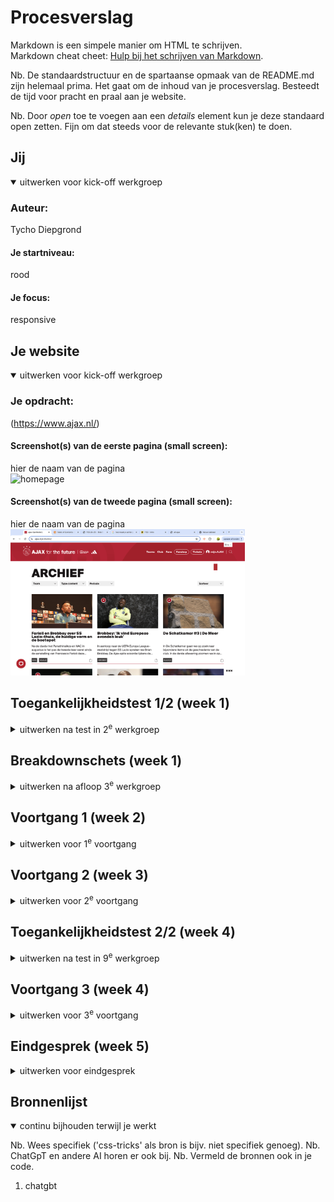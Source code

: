 # Procesverslag
Markdown is een simpele manier om HTML te schrijven.  
Markdown cheat cheet: [Hulp bij het schrijven van Markdown](https://github.com/adam-p/markdown-here/wiki/Markdown-Cheatsheet).

Nb. De standaardstructuur en de spartaanse opmaak van de README.md zijn helemaal prima. Het gaat om de inhoud van je procesverslag. Besteedt de tijd voor pracht en praal aan je website.

Nb. Door *open* toe te voegen aan een *details* element kun je deze standaard open zetten. Fijn om dat steeds voor de relevante stuk(ken) te doen.





## Jij

<details open>
  <summary>uitwerken voor kick-off werkgroep</summary>

  ### Auteur:
  Tycho Diepgrond

  #### Je startniveau:
  rood

  #### Je focus:
  responsive
</details>





## Je website

<details open>
  <summary>uitwerken voor kick-off werkgroep</summary>

  ### Je opdracht:
  (https://www.ajax.nl/)

  #### Screenshot(s) van de eerste pagina (small screen): 
  hier de naam van de pagina  
  <img src="readme-images/beginscherm.png" width="375px" alt="homepage">

  #### Screenshot(s) van de tweede pagina (small screen):
  hier de naam van de pagina  
  <img src="readme-images/ss-archief-pagina.png" width="375px" alt="archief">
 
</details>



## Toegankelijkheidstest 1/2 (week 1)

<details>
  <summary>uitwerken na test in 2<sup>e</sup> werkgroep</summary>

  ### Bevindingen
 Voor mijn test heb ik samengewerkt met Joost. Tijdens het proces merkten we dat sommige aspecten van de test behoorlijk ingewikkeld waren, wat ervoor zorgde dat niet alles meteen duidelijk was.

Een belangrijk aandachtspunt was dat de HTML-code veel fouten liet zien in de validator. Dit is iets wat ik zeker wil verbeteren in mijn website. Daarnaast viel het ons op dat er geen alternatieve tekst werd gebruikt bij grafieken en andere complexe afbeeldingen, wat de toegankelijkheid aanzienlijk kan belemmeren.

Verder was er geen transcriptie beschikbaar voor de audio-inhoud, wat problematisch is voor gebruikers die slechthorend zijn of in situaties waarin geluid niet gebruikt kan worden. Ook ontbrak een skiplink, een essentiële functie voor gebruikers die navigeren met een toetsenbord of schermlezer.

Andere gemiste functionaliteiten waren een light- en dark-modus, een high-contrastmodus voor visueel beperkte gebruikers, en de mogelijkheid om achtergrondvideo’s te pauzeren. Deze verbeterpunten zullen bijdragen aan een betere toegankelijkheid en gebruikservaring van de website.
</details>



## Breakdownschets (week 1)

<details>
  <summary>uitwerken na afloop 3<sup>e</sup> werkgroep</summary>

  ### de hele pagina: 
  <img src="readme-images/FED-homebage-breakdown.jpg" width="375px" alt="breakdown van de hele pagina">

  ### dynamisch deel (bijv menu): 
  <img src="readme-images/carousel-dynamisch-ss.png" width="375px" alt="breakdown van een dynamisch deel">

  ### wellicht nog een dynamisch deel (bijv filter): 
  <img src="readme-images/dynamisch-menu-ss.png" width="375px" alt="breakdown van nog een dynamisch deel">
</details>





## Voortgang 1 (week 2)

<details>
  <summary>uitwerken voor 1<sup>e</sup> voortgang</summary>

  ### Stand van zaken
  Ik ben begonnen met alle content in het html bestand te plaatsen hier had ik weinig problemen mee omdat ik dit al best goed onder de knie had. waar ik nog wel wat problemen ervaarde was hoeveel sections ik voor 1 deel moet gebruiken dit heeft mij best wel wat tijd gekost om alles goed en logisch onder elkaar te krijgen. het lastige hier van was dat ik eerst alleen 2 artikelen boven aan had staan die ik wel samen responsief wil maken later dus moest ik goed uitzoeken zonder divs en classes te gebuiken. dit is uiteindelijk goed gelukt.

  ### foto 1: dit vond ik lastig maar is uit eindelijk goed gekomen:
  <img src="readme-images/code-eerste-2-artikelen.png" width="375px" alt="eerste 2 artikelen">




  ### Agenda voor meeting
  samen met je groepje opstellen

  | Tycho: 
  als eerst willen we het gaan hebben over hoe we text over plaatjes kunnen plaatsen| tess: nu willen we het gaan hebben over grids en hoe je het best verschillende elementen aanspreekt.| Bente: wat meer te weten komen over de agenda en de planning de komende weken. 

  ### Verslag van meeting
  hier na afloop snel de uitkomsten van de meeting vastleggen

  - https://docs.emmet.io/cheat-sheet/ voor sneller code schhrijven
  - ik weet nu hoe ik doormiddel van grid tekst over plaatjes heen kan plaatsen, dit heeft mij erg goed geholpen om de eerste sectie te stijlen en dit heeft mij ook geholpen om grid echt goed te begrijpen. 
  - ik heb tijdens dit gesprek ook geleerd hoe ik verschillende elementen moest aanspreken dus hoe je in je css een bepaald element aanspreekt. denk hierbij aan: nth of type en hoe je meerdere achter elkaar kan plaatsen
  - hier gregen we ook een beter inzicht in hoe het komende weken er aan toe zou gaan.
  - ⁠Alle fonts in een mapje ‘font’ zetten in je basiswebsite map. Hoofdletters mag als je het goed doet. En gekke puntjes enzo weghalen.
  - ⁠Via inspecteren en kenmerken kun je afbeeldingen en fonts downloaden en bekijken
  - ⁠../fonts in css
  - ⁠Wanneer je normaal en Italic hebt bijvoorbeeld. 2x foutface opnemen in css bestand en dan font-style veranderen naar Italic.
  - ⁠Sterretje margin, padding en fontfamily

  - ⁠Mobiele weergave uitzetten bij inspecteren

  - ⁠Font-size: ..vw; Voor het verschuiven tekst of afbeeldingen
  - ⁠Font-size:clamp(1.5e  7vw, 5em); zodat de tekst niet kleiner wordt dan 1.5em en niet groter dan 5em.

  - ⁠List maken van articles bijvoorbeeld voor een carrousel. (Flexbox gebruiken)


  - ⁠li*3 betekent 3x een li = dat is emmet
  - nav>ul>li*5>a = dat is emmet 
</details>





## Voortgang 2 (week 3)

<details>
  <summary>uitwerken voor 2<sup>e</sup> voortgang</summary>

  ### Stand van zaken
  ik ben hier niet heel veel verder gekomen dan vorige keer en dat komt omdat ik veel bezig was met het opmaken van de eerste artielen en de header voor small screen dit bleek toch best wat tijd te kosten. wat eigen niet zo heel goed ging en waar veel tijd naar toe ging was het maken van een carousel en hoe ik hier ook weer moest kijken hoeveel artikels binnen een sectie moesten zodat ik alles helder kon aanspreken in mijn css. 

  ### foto 1: dit vond ik lastig maar is uit eindelijk goed gekomen:


  ### Agenda voor meeting
  samen met je groepje opstellen
  Tycho: hoe krijg ik margin aan de zijkanten van het grid om alles goed uit te lijnen. bente: hamburger icoon is weg en die wil ik weer terug hebben. rest van het groepje was ziek dus die hadden geen vragen.  

  ### Verslag van meeting
  hier na afloop snel de uitkomsten van de meeting vastleggen

  - @fontface werd nog even goed behandeld omdat dat nog niet helemaal duidelijk was hoe je die moest gebruiken 
  - mijn grid werkte niet ik de artikelen niet direct uit de main aansprook waardoor het niet werkte ik had eerst dit: articel:nth-oftype(1) maar het moest zijn: main > articel:nth-of-type(1). verder is het mij nu ook gelukt om margin tussen de grids te grijgen doormiddel van collum gap en row gap. 
  - er werd even goed door alles heen gekeken om te kijken of alle code een beetje netjes was.


</details>





## Toegankelijkheidstest 2/2 (week 4)

<details>
  <summary>uitwerken na test in 9<sup>e</sup> werkgroep</summary>

  ### Bevindingen
  Lijst met je bevindingen die in de test naar voren kwamen (geef ook aan wat er verbeterd is):
  
  
  Een groot pluspunt van mijn website is dat mijn HTML volledig correct is en zonder enige validatiefouten. Dit blijkt uit de validatietest die ik heb uitgevoerd. Dit is iets wat mijn website onderscheidt van die van Ajax, waar meerdere fouten in de HTML-structuur aanwezig zijn.
   <img src="readme-images/validator.png" width="375px" alt="validation van mij html">

 Elke sectie in mijn website is voorzien van een duidelijke en unieke titel, wat zorgt voor structuur en overzicht. Dit is niet altijd het geval bij de Ajax-website, waar sommige secties ontbreken of geen aparte titels hebben. Door het toevoegen van een duidelijke structuur, verbetert de toegankelijkheid en wordt mijn website logischer opgebouwd voor gebruikers en screenreaders. 
   <img src="readme-images/alle-sections-h2.png" width="375px" alt="alle section hebben een h2">

  Elke pagina van mijn website bevat een H1-tag, zoals het hoort volgens webstandaarden. Dit zorgt ervoor dat de belangrijkste informatie direct herkend wordt. Dit is een verbetering ten opzichte van de Ajax-website, waar dit niet altijd consequent wordt toegepast.
   <img src="readme-images/elke-pagina-h1.png" width="375px" alt="h1">

  Het toevoegen van een tab-stijl is helaas niet gelukt binnen de gestelde tijd, maar ik heb er wel voor gezorgd dat elk interactief element op mijn website toegankelijk is met het toetsenbord. Dit maakt mijn website gebruiksvriendelijker voor mensen die navigeren zonder muis.
  <img src="readme-images/tab-decoration.png" width="375px" alt="tab deco">
  - wel is elk element die aangesproken wilt worden tab baar. 
  <img src="readme-images/tab-decoration.png" width="375px" alt="tab deco">

  -text altanatief voor coplexe foto's was niet nodig dus heb ik ook niet toegevoegd. 

Mijn website biedt zowel een dark mode als een light mode, wat een enorme verbetering is voor de toegankelijkheid. Gebruikers kunnen hiermee de modus kiezen die het meest comfortabel is voor hun ogen. De Ajax-website heeft deze functionaliteit niet, waardoor mijn website hierin duidelijk een stap vooruit is.

  dark mode:
  <img src="readme-images/dark-mode.png" width="375px" alt="dark mode">

  light mode:
  <img src="readme-images/light-mode.png" width="375px" alt="light mode">

  Daarnaast heb ik een high contrast-modus toegevoegd aan mijn website. Dit verbetert de leesbaarheid voor gebruikers met een visuele beperking. Ook deze functie ontbreekt op de Ajax-website, wat wederom een voordeel voor mijn ontwerp is.

 In de oorspronkelijke versie van mijn website had ik knoppen opgenomen binnen een <ul> element. Dit is echter geen goede manier en kan verwarrend zijn voor gebruikers en screenreaders. Na ons gesprek heb ik dit aangepast en nu worden de knoppen correct buiten de lijst geplaatst.

  het gaat om deze li:
  <img src="readme-images/ul-niet-samen met-button.png" width="375px" alt="ul-en-button">


  hoe het eerst was: 
  <img src="readme-images/button-fout.png" width="375px" alt="eerst">

  hoe het nu is:
  <img src="readme-images/button-goed.png" width="375px" alt="hoe het nu is">

  decoratie in een section gedaan. dit heb ik gedaan omdat ik dacht dat alle elementen een heading nodig hadden dus heb ik een section aangemaakt en daar een h2 in geplaatst. ik heb de foto's ook een alt text gegeven wat dus ook niet moest omdat het een decoraties was 

  <img src="readme-images/decoration.png" width="auto" alt="decoration">
  wat ik in mijn code fout deed: 
  <img src="readme-images/deco-fout.png" width="375px" alt="tab deco">


Conclusie

Mijn website heeft de test goed doorstaan en is gevalideerd als een technisch correcte en toegankelijke website. Dankzij de aanpassingen die ik heb gedaan, voldoet mijn site aan de standaard en is hij gebruiksvriendelijk voor het publiek. De combinatie van validatie, toegankelijkheidsopties en een gestructureerde opzet maakt mijn website klaar om online te gaan. 🎉

</details>





## Voortgang 3 (week 4)

<details>
  <summary>uitwerken voor 3<sup>e</sup> voortgang</summary>

  ### Stand van zaken
hier is eigenlijk het meest progressie geweest omdat het natturlijk aan het einde kwam. 
wat ik heb gedaan:
- header responsive gemaakt en het hamburger menu werkent gekrgen met js
- microinteractie gemaakt met js door het deel icoontje om te toveren naar zodra je deze aandrukt hij rood wordt en er 1 bij komt in de header.
- hele 2de pagina gemaakt en deze ook responsief gemaakt dit was nog erg lastig omdat alles weer binnen een grid moest wat ik nogsteeds onder de knie aan het rkijgen was.
- eerste pagina voorzien van alle vormgeving
- een probleem waar ik nog tegen aan liep was dat ik overal al margin had gebruikt terwijl ik dat veel makkelijker algemeen kon doen. dit heb ik aangepast zodat het hele document dezelfde margins en paddings heeft.
- ik heb mij custom properties nu pas toegevoegd (oeps 😬) en deze overal toegepast aan mijn document. 

 ### foto 1: dit vond ik lastig maar is uit eindelijk goed gekomen:
  <img src="readme-images/artikelen-responsief .png" width="375px" alt="artikelen responsief gekregen op pagina 2">

  <img src="readme-images/artikelen-responsief-home.png" width="375px" alt="artikelen responsief gekregen op homepage">

  <img src="readme-images/header responsief .png" width="375px" alt="header responsief gekregen 1">

  <img src="readme-images/header-responsief-2.png" width="375px" alt="header responsief gekregen 2>

  <img src="readme-images/header-responsief-3.png" width="375px" alt="header responsief gekregen 3>


  ### Agenda voor meeting
  samen met je groepje opstellen
  bente: Mijn vraag voor morgen is is dat mijn scroll animatie niet meer werkt, en wil weten wat ik nu anders moet doen. Tycho: Ik wil weten hoe ik mijn grid in de footer helemaal responsive maak. Tess: ik wil nog wat vragen over hoe ik grids naast elkaar kan zetten


  ### Verslag van meeting
  hier na afloop snel de uitkomsten van de meeting vastleggen

  We hadden het vrijdag vooral weer gehad over grid v, en over dat ik mijn(Bente) scroll balk via css moest maken in plaats van Java, en dat het belangrijk is om dingen echt goed aan te roepen, en over hoe je een afbeelding een maximale hoogte kan geven

  - margin onder mijn carousel om de scrollbar te veranderen. 
</details>





## Eindgesprek (week 5)

<details>
  <summary>uitwerken voor eindgesprek</summary>

  ### Je uitkomst - karakteristiek screenshots:

  <img src="readme-images/homepage-full-1.png" width="375px" alt="uitomst opdracht 1">

  <img src="readme-images/homepage-full-2.png" width="375px" alt="uitomst opdracht 1">

  <img src="readme-images/archief-full.png" width="375px" alt="uitomst opdracht 1">

  <img src="readme-images/archief-middel.png" width="375px" alt="uitomst opdracht 1">

  <img src="readme-images/archief-small.png" width="375px" alt="uitomst opdracht 1">

  <img src="readme-images/footer-full.png" width="375px" alt="uitomst opdracht 1">

<img src="readme-images/microinteractie-state-1 .png" width="375px" alt="uitomst opdracht 1">

<img src="readme-images/microinteractie-state-2.png" width="375px" alt="uitomst opdracht 1">



  ### Dit ging goed/Heb ik geleerd: 
  ik heb geleerd responsief te werk te gaan. ik ben trots op mijn header hoe die voledig responsive is en verschillende buttons en grote heeft. verder ben ik ook trots op mijn zoekbalk en mijn hamburger menu. 

  <img src="readme-images/zoekbalk.png" width="375px" alt="top">

  <img src="readme-images/hamburgermenu.png" width="375px" alt="top">

  <img src="readme-images/homepage-full-1.png" width="375px" alt="top">


  ### Dit was lastig/Is niet gelukt:
  het is mij niet gelukt om de laatste section goed te laten werken dit kwam vooral omdat ik te weinig tijd had en het overzicht een beetje verloor. er moesten ook weer meer section toegevoegd worden dus dat ging niet optijd lukken. ik heb dat gedeelde wel opgemaakt maar niet werkend gekregen. 

  het lastigste was om mijn microinteractie te implenteren in mijn website hier heb ik dus een aantal dingen aan AI gevraagd omdat ik er geeoon niet uitkwam(Ik geeft in mijn code aan waar ik chatgbt heb gebruikt).

  <img src="readme-images/failed-artikel-home.png" width="375px" alt="bummer">

  <img src="readme-images/js-microinteractei.png" width="375px" alt="bummer">
</details>





## Bronnenlijst

<details open>
  <summary>continu bijhouden terwijl je werkt</summary>

  Nb. Wees specifiek ('css-tricks' als bron is bijv. niet specifiek genoeg). 
  Nb. ChatGpT en andere AI horen er ook bij.
  Nb. Vermeld de bronnen ook in je code.

  1. chatgbt

</details>